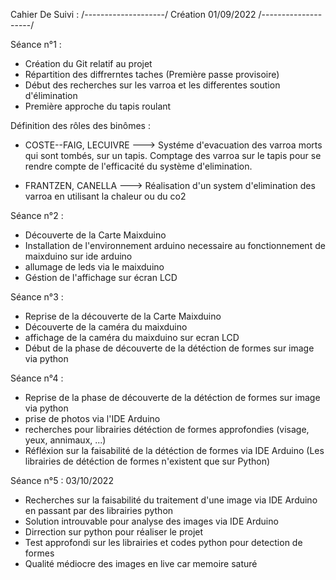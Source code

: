 Cahier De Suivi :
/--------------------/
Création 01/09/2022
/--------------------/

Séance n°1 : 

- Création du Git relatif au projet
- Répartition des diffrerntes taches (Première passe provisoire)
- Début des recherches sur les varroa et les differentes soution d'élimination
- Première approche du tapis roulant

Définition des rôles des binômes :

- COSTE--FAIG, LECUIVRE ---> Systéme d'evacuation des varroa morts qui sont tombés, sur un tapis. Comptage des varroa sur le tapis pour se rendre compte de l'efficacité du système d'elimination.
 
 
- FRANTZEN, CANELLA ---> Réalisation d'un system d'elimination des varroa en utilisant la chaleur ou du co2

Séance n°2 :

- Découverte de la Carte Maixduino
- Installation de l'environnement arduino necessaire au fonctionnement de maixduino sur ide arduino
- allumage de leds via le maixduino
- Géstion de l'affichage sur écran LCD 

Séance n°3 :

- Reprise de la découverte de la Carte Maixduino
- Découverte de la caméra du maixduino
- affichage de la caméra du maixduino sur ecran LCD
- Début de la phase de découverte de la détéction de formes sur image via python

Séance n°4 :

- Reprise de la phase de découverte de la détéction de formes sur image via python
- prise de photos via l'IDE Arduino
- recherches pour librairies détéction de formes approfondies (visage, yeux, annimaux, ...)
- Réfléxion sur la faisabilité de la détéction de formes via IDE Arduino (Les librairies de détéction de formes n'existent que sur Python)

Séance n°5 : 03/10/2022

- Recherches sur la faisabilité du traitement d'une image via IDE Arduino en passant par des librairies python
- Solution introuvable pour analyse des images via IDE Arduino
- Dirrection sur python pour réaliser le projet
- Test approfondi sur les librairies et codes python pour detection de formes
- Qualité médiocre des images en live car memoire saturé

